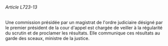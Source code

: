 ###### Article L723-13

Une commission présidée par un magistrat de l'ordre judiciaire désigné par le premier président de la cour d'appel est chargée de veiller à la régularité du scrutin et de proclamer les résultats. Elle communique ces résultats au garde des sceaux, ministre de la justice.

